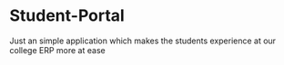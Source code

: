 # Student-Portal
Just an simple application which makes the students experience at our college ERP more at ease

